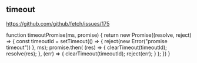 ## timeout
https://github.com/github/fetch/issues/175

function timeoutPromise(ms, promise) {
  return new Promise((resolve, reject) => {
    const timeoutId = setTimeout(() => {
      reject(new Error("promise timeout"))
    }, ms);
    promise.then(
      (res) => {
        clearTimeout(timeoutId);
        resolve(res);
      },
      (err) => {
        clearTimeout(timeoutId);
        reject(err);
      }
    );
  })
}
